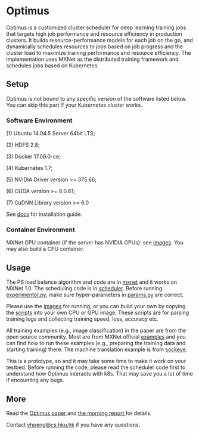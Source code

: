 # Optimus

Optimus is a customized cluster scheduler for deep learning training jobs that targets high job performance and resource efficiency in production clusters. It builds resource-performance models for each job on the go, and dynamically schedules resources to jobs based on job progress and the cluster load to maximize training performance and resource efficiency. The implementation uses MXNet as the distributed training framework and schedules jobs based on Kubernetes.

## Setup

Optimus is not bound to any specific version of the software listed below. You can skip this part if your Kubernetes cluster works.

### Software Environment
(1) Ubuntu 14.04.5 Server 64bit LTS;

(2) HDFS 2.8;

(3) Docker 17.06.0-ce;

(4) Kubernetes 1.7;

(5) NVIDIA Driver version >= 375.66;

(6) CUDA version >= 8.0.61;

(7) CuDNN Library version >= 6.0

See [docs](docs/) for installation guide.

### Container Environment
MXNet GPU container (if the server has NVIDIA GPUs): see [images](images/). You may also build a CPU container.

## Usage
The PS load balance algorithm and code are in [mxnet](mxnet/) and it works on MXNet 1.0. The scheduling code is in [scheduler](scheduler/). 
Before running [experimentor.py](scheduler/experimentor.py), make sure hyper-parameters in [params.py](scheduler/params.py) are correct.

Please use the [images](images/) for running, or you can build your own by copying the [scripts](https://github.com/pengyanghua/optimus/tree/master/images/gpu/scripts) into your own CPU or GPU image. These scripts are for parsing training logs and collecting training speed, loss, accuracy etc. 

All training examples (e.g., image classification) in the paper are from the open source community. Most are from MXNet official [examples](https://github.com/apache/incubator-mxnet/tree/master/example) and you can find how to run these examples (e.g., preparing the training data and starting training) there. The machine translation example is from [sockeye](https://github.com/awslabs/sockeye).

This is a prototype, so  and it may take some time to make it work on your testbed. Before running the code, please read the scheduler code first to understand how Optimus interacts with k8s. That may save you a lot of time if encounting any bugs.

## More
Read the <a href="https://dl.acm.org/citation.cfm?id=3190517"> Optimus paper </a>  and <a href="https://blog.acolyer.org/2018/06/12/optimus-an-efficient-dynamic-resource-scheduler-for-deep-learning-clusters/">the morning report </a> for details.

Contact yhpeng@cs.hku.hk if you have any questions.
